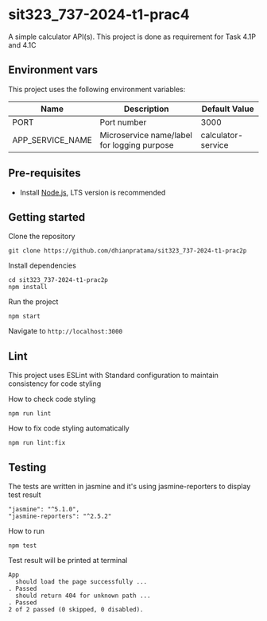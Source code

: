 # sit323_737-2024-t1-prac4

A simple calculator API(s). This project is done as requirement for Task 4.1P and 4.1C

## Environment vars
This project uses the following environment variables:

| Name                          | Description                                   | Default Value                                  |
| ----------------------------- | ------------------------------------          | -----------------------------------------------|
| PORT                          | Port number                                   | 3000                                           |
| APP_SERVICE_NAME              | Microservice name/label for logging purpose   | calculator-service                             |

## Pre-requisites
- Install [Node.js](https://nodejs.org/en/), LTS version is recommended

## Getting started
Clone the repository
```
git clone https://github.com/dhianpratama/sit323_737-2024-t1-prac2p
```
Install dependencies
```
cd sit323_737-2024-t1-prac2p
npm install
```
Run the project
```
npm start
```
  Navigate to `http://localhost:3000`

## Lint
This project uses ESLint with Standard configuration to maintain consistency for code styling

How to check code styling
```
npm run lint
```

How to fix code styling automatically
```
npm run lint:fix
```

## Testing
The tests are written in jasmine and it's using jasmine-reporters to display test result

```
"jasmine": "^5.1.0",
"jasmine-reporters": "^2.5.2"
```

How to run
```
npm test
```

Test result will be printed at terminal
```
App
  should load the page successfully ...
. Passed
  should return 404 for unknown path ...
. Passed
2 of 2 passed (0 skipped, 0 disabled).
```
